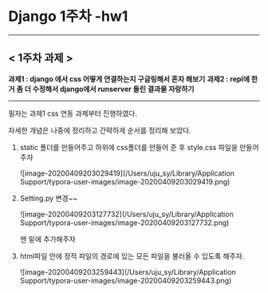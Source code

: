 # Django 1주차 -hw1

-------------

## < 1주차 과제 >

**과제1 : django 에서 css 어떻게 연결하는지 구글링해서 혼자 해보기**
**과제2 : repl에 한거 좀 더 수정해서 django에서 runserver 돌린 결과물 자랑하기**

----------------

필자는 과제1 css 연동 과제부터 진행하였다. 

자세한 개념은 나중에 정리하고 간략하게 순서를 정리해 보았다. 

1. static 폴더를 만들어주고 하위에 css폴더를 만들어 준 후 style.css 파일을 만들어주자

   ![image-20200409203029419](/Users/uju_sy/Library/Application Support/typora-user-images/image-20200409203029419.png)

2. Setting.py 변경~~

   ![image-20200409203127732](/Users/uju_sy/Library/Application Support/typora-user-images/image-20200409203127732.png)

   맨 밑에 추가해주자

3. html파일 안에 정적 파일의 경로에 있는 모든 파일을 불러올 수 있도록 해주자.

   ![image-20200409203259443](/Users/uju_sy/Library/Application Support/typora-user-images/image-20200409203259443.png)

